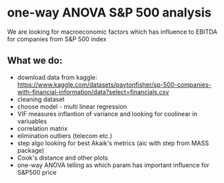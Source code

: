 # one-way ANOVA S&P 500 analysis
We are looking for macroeconomic factors which has influence to EBITDA for companies from S&P 500 index

## What we do:
- download data from kaggle: https://www.kaggle.com/datasets/paytonfisher/sp-500-companies-with-financial-information/data?select=financials.csv
- cleaning dataset
- choose model - multi linear regression
- VIF measures inflantion of variance and looking for coolinear in variuables
- correlation matrix
- elimination outliers (telecom etc.)
- step algo looking for best Akaik's metrics (aic with step from MASS package)
- Cook's distance and other plots
- one-way ANOVA telling as which param has important influence for S&P500 price